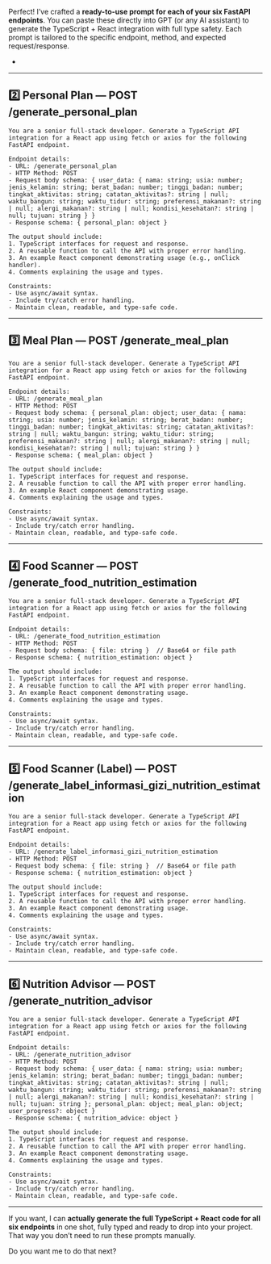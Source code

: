Perfect! I’ve crafted a **ready-to-use prompt for each of your six FastAPI endpoints**. You can paste these directly into GPT (or any AI assistant) to generate the TypeScript + React integration with full type safety. Each prompt is tailored to the specific endpoint, method, and expected request/response.

-
---

## **2️⃣ Personal Plan — POST /generate\_personal\_plan**

```
You are a senior full-stack developer. Generate a TypeScript API integration for a React app using fetch or axios for the following FastAPI endpoint.

Endpoint details:
- URL: /generate_personal_plan
- HTTP Method: POST
- Request body schema: { user_data: { nama: string; usia: number; jenis_kelamin: string; berat_badan: number; tinggi_badan: number; tingkat_aktivitas: string; catatan_aktivitas?: string | null; waktu_bangun: string; waktu_tidur: string; preferensi_makanan?: string | null; alergi_makanan?: string | null; kondisi_kesehatan?: string | null; tujuan: string } }
- Response schema: { personal_plan: object }

The output should include:
1. TypeScript interfaces for request and response.
2. A reusable function to call the API with proper error handling.
3. An example React component demonstrating usage (e.g., onClick handler).
4. Comments explaining the usage and types.

Constraints:
- Use async/await syntax.
- Include try/catch error handling.
- Maintain clean, readable, and type-safe code.
```

---

## **3️⃣ Meal Plan — POST /generate\_meal\_plan**

```
You are a senior full-stack developer. Generate a TypeScript API integration for a React app using fetch or axios for the following FastAPI endpoint.

Endpoint details:
- URL: /generate_meal_plan
- HTTP Method: POST
- Request body schema: { personal_plan: object; user_data: { nama: string; usia: number; jenis_kelamin: string; berat_badan: number; tinggi_badan: number; tingkat_aktivitas: string; catatan_aktivitas?: string | null; waktu_bangun: string; waktu_tidur: string; preferensi_makanan?: string | null; alergi_makanan?: string | null; kondisi_kesehatan?: string | null; tujuan: string } }
- Response schema: { meal_plan: object }

The output should include:
1. TypeScript interfaces for request and response.
2. A reusable function to call the API with proper error handling.
3. An example React component demonstrating usage.
4. Comments explaining the usage and types.

Constraints:
- Use async/await syntax.
- Include try/catch error handling.
- Maintain clean, readable, and type-safe code.
```

---

## **4️⃣ Food Scanner — POST /generate\_food\_nutrition\_estimation**

```
You are a senior full-stack developer. Generate a TypeScript API integration for a React app using fetch or axios for the following FastAPI endpoint.

Endpoint details:
- URL: /generate_food_nutrition_estimation
- HTTP Method: POST
- Request body schema: { file: string }  // Base64 or file path
- Response schema: { nutrition_estimation: object }

The output should include:
1. TypeScript interfaces for request and response.
2. A reusable function to call the API with proper error handling.
3. An example React component demonstrating usage.
4. Comments explaining the usage and types.

Constraints:
- Use async/await syntax.
- Include try/catch error handling.
- Maintain clean, readable, and type-safe code.
```

---

## **5️⃣ Food Scanner (Label) — POST /generate\_label\_informasi\_gizi\_nutrition\_estimation**

```
You are a senior full-stack developer. Generate a TypeScript API integration for a React app using fetch or axios for the following FastAPI endpoint.

Endpoint details:
- URL: /generate_label_informasi_gizi_nutrition_estimation
- HTTP Method: POST
- Request body schema: { file: string }  // Base64 or file path
- Response schema: { nutrition_estimation: object }

The output should include:
1. TypeScript interfaces for request and response.
2. A reusable function to call the API with proper error handling.
3. An example React component demonstrating usage.
4. Comments explaining the usage and types.

Constraints:
- Use async/await syntax.
- Include try/catch error handling.
- Maintain clean, readable, and type-safe code.
```

---

## **6️⃣ Nutrition Advisor — POST /generate\_nutrition\_advisor**

```
You are a senior full-stack developer. Generate a TypeScript API integration for a React app using fetch or axios for the following FastAPI endpoint.

Endpoint details:
- URL: /generate_nutrition_advisor
- HTTP Method: POST
- Request body schema: { user_data: { nama: string; usia: number; jenis_kelamin: string; berat_badan: number; tinggi_badan: number; tingkat_aktivitas: string; catatan_aktivitas?: string | null; waktu_bangun: string; waktu_tidur: string; preferensi_makanan?: string | null; alergi_makanan?: string | null; kondisi_kesehatan?: string | null; tujuan: string }; personal_plan: object; meal_plan: object; user_progress?: object }
- Response schema: { nutrition_advice: object }

The output should include:
1. TypeScript interfaces for request and response.
2. A reusable function to call the API with proper error handling.
3. An example React component demonstrating usage.
4. Comments explaining the usage and types.

Constraints:
- Use async/await syntax.
- Include try/catch error handling.
- Maintain clean, readable, and type-safe code.
```

---

If you want, I can **actually generate the full TypeScript + React code for all six endpoints** in one shot, fully typed and ready to drop into your project. That way you don’t need to run these prompts manually.

Do you want me to do that next?
